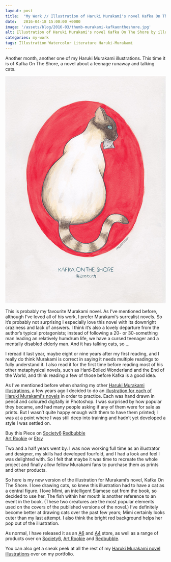 ```yaml
---
layout: post
title:  "My Work // Illustration of Haruki Murakami's novel Kafka On The Shore"
date: 	2016-04-18 15:00:00 +0000
image: '/assets/blog/2016-03/thumb-murakami-kafkaontheshore.jpg'
alt: Illustration of Haruki Murakami's novel Kafka On The Shore by illustrator / artist Karen Muray of A Rose Cast
categories: my-work
tags: Illustration Watercolor Literature Haruki-Murakami
---
```


<p class="intro">Another month, another one of my Haruki Murakami illustrations. This time it is of Kafka On The Shore, a novel about a teenage runaway and talking cats.</p>

![Watercolor illustration of Haruki Murakami's novel Kafka On The Shore by illustrator / artist Karen Muray of A Rose Cast](/assets/folio/murakami/illustration-murakami-kafkaontheshore.jpg "Watercolor illustration of Haruki Murakami's novel Kafka On The Shore by illustrator / artist Karen Muray of A Rose Cast")

This is probably my favourite Murakami novel. As I’ve mentioned before, although I’ve loved all of his work, I prefer Murakami’s surrealist novels. So it’s probably not surprising I especially love this novel with its downright craziness and lack of answers. I think it’s also a lovely departure from the author’s typical protagonists; instead of following a 20- or 30-something man leading an relatively humdrum life, we have a cursed teenager and a mentally disabled elderly man. And it has talking cats, so ...

I reread it last year, maybe eight or nine years after my first reading, and I really do think Murakami is correct in saying it needs multiple readings to fully understand it. I also read it for the first time before reading most of his other metaphysical novels, such as Hard-Boiled Wonderland and the End of the World, and think reading a few of those before Kafka is a good idea.

As I've mentioned before when sharing my other [Haruki Murakami illustrations](/tag/Haruki-Murakami/ "Watercolour Illustration for Haruki Murakami's Novels"), a few years ago I decided to do an [illustration for each of Haruki Murakami's novels](http://www.akaihane.co.uk/post/54588755092/haruki-murakami "The original Haruki Murakami novel illustrations") in order to practice. Each was hand drawn in pencil and coloured digitally in Photoshop. I was surprised by how popular they became, and had many people asking if any of them were for sale as prints. But I wasn’t quite happy enough with them to have them printed; I was at a point where I was still deep into training and hadn’t yet developed a style I was settled on.

<div class="highlight">
  <p>Buy <span class="the">this</span> Piece <span class="the">on</span>
    <a href="https://society6.com/product/haruki-murakamis-kafka-on-the-shore--illustration-of-a-siamese-cat-with-a-fish-in-her-mouth-in-pe_print#1=45" title="Buy Watercolor illustration of Haruki Murakami's novel Kafka On The Shore on the A Rose Cast Society6 store">Society6</a>
	<a href="http://www.redbubble.com/people/arosecast/works/21586960-haruki-murakamis-kafka-on-the-shore-illustration-of-a-siamese-cat-with-a-fish-in-her-mouth-in-pencil-and-watercolour" title="Buy Watercolor illustration of Haruki Murakami's novel Kafka On The Shore on the A Rose Cast Redbubble store">Redbubble</a><br>
    <a href="http://www.artrookie.co.uk/ARoseCast" title="Buy Watercolor illustration of Haruki Murakami's novel Kafka On The Shore on the A Rose Cast Art Rookie store">Art Rookie</a>
    <span class="the">or</span>
    <a href="https://www.etsy.com/shop/ARoseCast?section_id=18192366" title="Buy Watercolor illustration of Haruki Murakami's novel Kafka On The Shore on the A Rose Cast Etsy store">Etsy</a>
  </p>
</div>

Two and a half years went by. I was now working full time as an illustrator and designer, my skills had developed fourfold, and I had a look and feel I was delighted with. So I felt that maybe it was time to recreate the whole project and finally allow fellow Murakami fans to purchase them as prints and other products.

So here is my new version of the illustration for Murakami’s novel, Kafka On The Shore. I love drawing cats, so knew this illustration had to have a cat as a central figure. I love Mimi, an intelligent Siamese cat from the book, so decided to use her. The fish within her mouth is another reference to an event in the book. (These two creatures are the most popular elements used on the covers of the published versions of the novel.) I’ve definitely become better at drawing cats over the past few years; Mimi certainly looks cuter than my last attempt. I also think the bright red background helps her pop out of the illustration.

As normal, I have released it as an [A6](https://www.etsy.com/listing/267617721/haruki-murakami-watercolor-novel "A6 Watercolour Illustration Art Prints for Haruki Murakami's Novels on Esty") and [A4](https://www.etsy.com/listing/276872486/haruki-murakamis-kafka-on-the-shore-a4 "A4 Watercolour Illustration Art Print for Haruki Murakami's Kafka On The Shore on Esty") store, as well as a range of products over on [Society6](https://society6.com/product/haruki-murakamis-kafka-on-the-shore--illustration-of-a-siamese-cat-with-a-fish-in-her-mouth-in-pe_print#1=45 "Watercolour Illustration for Haruki Murakami's Kafka On The Shore on Esty"), [Art Rookie](http://www.artrookie.co.uk/ARoseCast "Watercolour Illustration for Haruki Murakami's Kafka On The Shore on Art Rookie") and [Redbubble](http://www.redbubble.com/people/arosecast/works/21586960-haruki-murakamis-kafka-on-the-shore-illustration-of-a-siamese-cat-with-a-fish-in-her-mouth-in-pencil-and-watercolour "Watercolour Illustration for Haruki Murakami's Kafka On The Shore on Redbubble").

You can also get a sneak peek at all the rest of my <a href="/project/illustration-murakami.html" title="Haruki Murakami novel watercolor illustrations by illustrator / artist Karen Muray of A Rose Cast">Haruki Murakami novel illustrations</a> over on my portfolio.